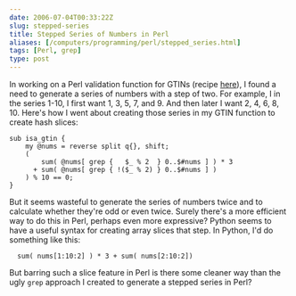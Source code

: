 ```yaml
--- 
date: 2006-07-04T00:33:22Z
slug: stepped-series
title: Stepped Series of Numbers in Perl
aliases: [/computers/programming/perl/stepped_series.html]
tags: [Perl, grep]
type: post
---
```


In working on a Perl validation function for GTINs (recipe [here]), I found a
need to generate a series of numbers with a step of two. For example, I in the
series 1-10, I first want 1, 3, 5, 7, and 9. And then later I want 2, 4, 6, 8,
10. Here's how I went about creating those series in my GTIN function to create
hash slices:

    sub isa_gtin {
        my @nums = reverse split q{}, shift;
        (
            sum( @nums[ grep {   $_ % 2  } 0..$#nums ] ) * 3
          + sum( @nums[ grep { !($_ % 2) } 0..$#nums ] )
        ) % 10 == 0;
    }

But it seems wasteful to generate the series of numbers twice and to calculate
whether they're odd or even twice. Surely there's a more efficient way to do
this in Perl, perhaps even more expressive? Python seems to have a useful syntax
for creating array slices that step. In Python, I'd do something like this:

      sum( nums[1:10:2] ) * 3 + sum( nums[2:10:2])

But barring such a slice feature in Perl is there some cleaner way than the ugly
`grep` approach I created to generate a stepped series in Perl?

  [here]: http://www.gs1.org/productssolutions/idkeys/support/check_digit_calculator.html#how
    "GTIN/EAN/UPC validation tables"
